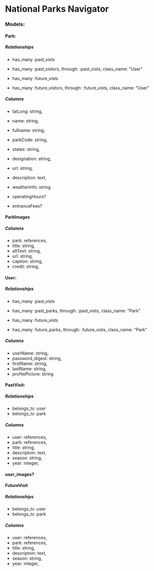 # National Parks Navigator
### Models:

#### Park: 
##### Relationships
* has_many :past_vists
* has_many :past_vistors, through: :past_vists, class_name: "User"
  
* has_many :future_vists
* has_many :future_vistors, through: :future_vists, class_name: "User"
##### Columns
* latLong: string,
* name: string,
* fullname: string,
* parkCode: string,
* states: string,
* designation: string,
* url: string,
* description: text,
* weatherInfo: string
  
* operatingHours?
* entranceFees?

#### ParkImages
##### Columns
* park: references,
* title: string,
* altText: string,
* url: string,
* caption: string,
* credit: string,

#### User:
##### Relationships
* has_many :past_vists
* has_many :past_parks, through: :past_vists, class_name: "Park"
  
* has_many :future_vists
* has_many :future_parks, through: :future_vists, class_name: "Park"

##### Columns
* userName: string,
* password_digest: string,
* firstName: string,
* lastName: string,
* profilePicture: string

#### PastVisit:
##### Relationships
* belongs_to :user
* belongs_to :park
  
##### Columns
* user: references,
* park: references,
* title: string,
* descriptoin: text,
* season: string,
* year: integer,
  
#### user_images?

#### FutureVisit
##### Relationships
* belongs_to :user
* belongs_to :park
##### Columns
* user: references,
* park: references,
* title: string,
* descriptoin: text,
* season: string,
* year: integer,
